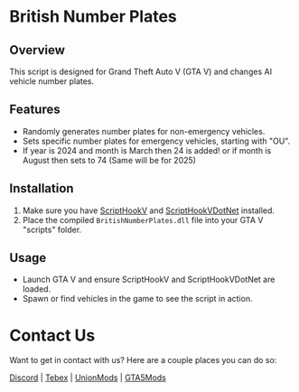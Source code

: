 # British Number Plates

## Overview

This script is designed for Grand Theft Auto V (GTA V) and changes AI vehicle number plates. 

## Features

- Randomly generates number plates for non-emergency vehicles.
- Sets specific number plates for emergency vehicles, starting with "OU".
- If year is 2024 and month is March then 24 is added! or if month is August then sets to 74 (Same will be for 2025)

## Installation

1. Make sure you have [ScriptHookV](http://www.dev-c.com/gtav/scripthookv/) and [ScriptHookVDotNet](https://github.com/crosire/scripthookvdotnet/releases) installed.
2. Place the compiled `BritishNumberPlates.dll` file into your GTA V "scripts" folder.

## Usage

- Launch GTA V and ensure ScriptHookV and ScriptHookVDotNet are loaded.
- Spawn or find vehicles in the game to see the script in action.

# Contact Us

Want to get in contact with us? Here are a couple places you can do so:

[Discord](https://discord.gg/tKQgdQuJYF) | [Tebex](https://skyhigh-modifications.tebex.io/) | [UnionMods](https://unionmods.com/viewauthor?author=592) | [GTA5Mods](https://www.gta5-mods.com/users/BerkshireMods)